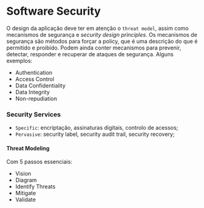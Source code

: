 # Software Security

O design da aplicação deve ter em atenção o `threat model`, assim como mecanismos de segurança e *security design principles*. Os mecanismos de segurança são métodos para forçar a policy, que é uma descrição do que é permitido e proibido. Podem ainda conter mecanismos para prevenir, detectar, responder e recuperar de ataques de segurança. Alguns exemplos:

- Authentication
- Access Control
- Data Confidentiality
- Data Integrity
- Non-repudiation

### Security Services

- `Specific`: encriptação, assinaturas digitais, controlo de acessos;
- `Pervasive`: security label, security audit trail, security recovery;

#### Threat Modeling

Com 5 passos essenciais:

- Vision
- Diagram
- Identify Threats
- Mitigate
- Validate

